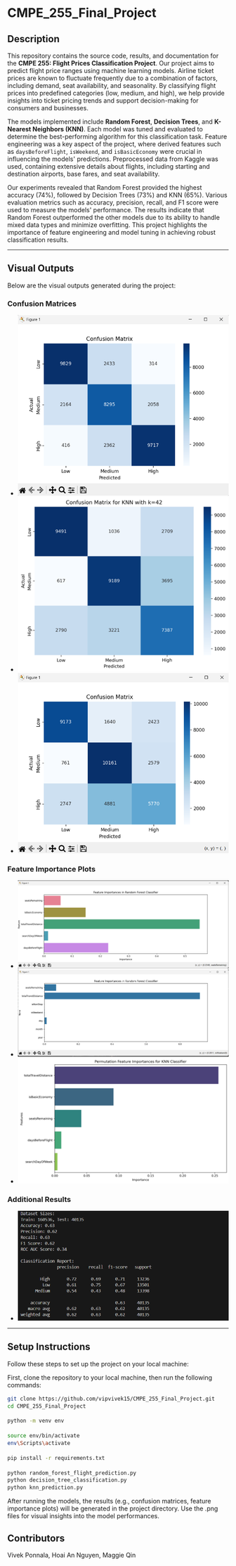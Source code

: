 # CMPE_255_Final_Project

## Description
This repository contains the source code, results, and documentation for the **CMPE 255: Flight Prices Classification Project**. Our project aims to predict flight price ranges using machine learning models. Airline ticket prices are known to fluctuate frequently due to a combination of factors, including demand, seat availability, and seasonality. By classifying flight prices into predefined categories (low, medium, and high), we help provide insights into ticket pricing trends and support decision-making for consumers and businesses.

The models implemented include **Random Forest**, **Decision Trees**, and **K-Nearest Neighbors (KNN)**. Each model was tuned and evaluated to determine the best-performing algorithm for this classification task. Feature engineering was a key aspect of the project, where derived features such as `daysBeforeFlight`, `isWeekend`, and `isBasicEconomy` were crucial in influencing the models' predictions. Preprocessed data from Kaggle was used, containing extensive details about flights, including starting and destination airports, base fares, and seat availability.

Our experiments revealed that Random Forest provided the highest accuracy (74%), followed by Decision Trees (73%) and KNN (65%). Various evaluation metrics such as accuracy, precision, recall, and F1 score were used to measure the models' performance. The results indicate that Random Forest outperformed the other models due to its ability to handle mixed data types and minimize overfitting. This project highlights the importance of feature engineering and model tuning in achieving robust classification results.

---

## Visual Outputs
Below are the visual outputs generated during the project:

### Confusion Matrices
- ![Random Forest Confusion Matrix](./confusion_matrix_random_forest.png)
- ![KNN Confusion Matrix (k=42)](./confusion_matrix_knn_k42.png)
- ![Decision Tree Confusion Matrix](./Confusion_matrix.png)

### Feature Importance Plots
- ![Random Forest Feature Importance](./feature_importance_random_forest.png)
- ![General Feature Importance](./feature_importance.png)
- ![KNN Permutation Feature Importance](./knn_permutation_feature_importances.png)

### Additional Results
- ![Results Summary](./Results.png)

---

## Setup Instructions
Follow these steps to set up the project on your local machine:

First, clone the repository to your local machine, then run the following commands:
```bash
git clone https://github.com/vipvivek15/CMPE_255_Final_Project.git
cd CMPE_255_Final_Project

python -m venv env

source env/bin/activate
env\Scripts\activate

pip install -r requirements.txt

python random_forest_flight_prediction.py
python decision_tree_classification.py
python knn_prediction.py
```
After running the models, the results (e.g., confusion matrices, feature importance plots) will be generated in the project directory. Use the .png files for visual insights into the model performances.
## Contributors
Vivek Ponnala, Hoai An Nguyen, Maggie Qin

